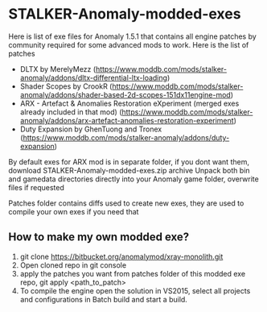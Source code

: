 # STALKER-Anomaly-modded-exes
Here is list of exe files for Anomaly 1.5.1 that contains all engine patches by community required for some advanced mods to work.
Here is the list of patches
* DLTX by MerelyMezz (https://www.moddb.com/mods/stalker-anomaly/addons/dltx-differential-ltx-loading)
* Shader Scopes by CrookR (https://www.moddb.com/mods/stalker-anomaly/addons/shader-based-2d-scopes-151dx11engine-mod)
* ARX - Artefact & Anomalies Restoration eXperiment (merged exes already included in that mod) (https://www.moddb.com/mods/stalker-anomaly/addons/arx-artefact-anomalies-restoration-experiment)
* Duty Expansion by GhenTuong and Tronex (https://www.moddb.com/mods/stalker-anomaly/addons/duty-expansion)

By default exes for ARX mod is in separate folder, if you dont want them, download STALKER-Anomaly-modded-exes.zip archive
Unpack both bin and gamedata directories directly into your Anomaly game folder, overwrite files if requested

Patches folder contains diffs used to create new exes, they are used to compile your own exes if you need that

## How to make my own modded exe?
1. git clone https://bitbucket.org/anomalymod/xray-monolith.git
2. Open cloned repo in git console
3. apply the patches you want from patches folder of this modded exe repo, git apply <path_to_patch>
4. To compile the engine open the solution in VS2015, select all projects and configurations in Batch build and start a build.
